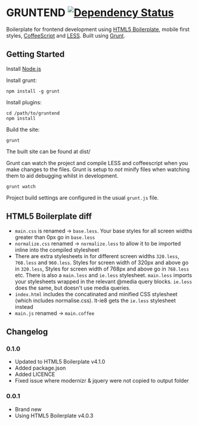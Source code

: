 GRUNTEND [![Dependency Status](https://david-dm.org/alanshaw/gruntend.png)](https://david-dm.org/alanshaw/gruntend)
========

Boilerplate for frontend development using [HTML5 Boilerplate](http://html5boilerplate.com/), mobile first styles, [CoffeeScript](http://coffeescript.org/) and [LESS](http://lesscss.org/). Built using [Grunt](http://gruntjs.com/).


Getting Started
---------------

Install [Node.js](http://nodejs.org/)

Install grunt:

	npm install -g grunt

Install plugins:

	cd /path/to/gruntend
	npm install

Build the site:

	grunt

The built site can be found at dist/

Grunt can watch the project and compile LESS and coffeescript when you make changes to the files. Grunt is setup to _not_ minify files when watching them to aid debugging whilst in development.

	grunt watch

Project build settings are configured in the usual `grunt.js` file.


HTML5 Boilerplate diff
----------------------

- `main.css` is renamed -> `base.less`. Your base styles for all screen widths greater than 0px go in `base.less`
- `normalize.css` renamed -> `normalize.less` to allow it to be imported inline into the compiled stylesheet
- There are extra stylesheets in for different screen widths `320.less`, `768.less` and `960.less`. Styles for screen width of 320px and above go in `320.less`, Styles for screen width of 768px and above go in `768.less` etc. There is also a `main.less` and `ie.less` stylesheet. `main.less` imports your stylesheets wrapped in the relevant @media query blocks. `ie.less` does the same, but doesn't use media queries.
- `index.html` includes the concatinated and minified CSS stylesheet (which includes normalise.css). lt-ie8 gets the `ie.less` stylesheet instead
- `main.js` renamed -> `main.coffee`


Changelog
---------

### 0.1.0

- Updated to HTML5 Boilerplate v4.1.0
- Added package.json
- Added LICENCE
- Fixed issue where modernizr & jquery were not copied to output folder

### 0.0.1

- Brand new
- Using HTML5 Boilerplate v4.0.3 